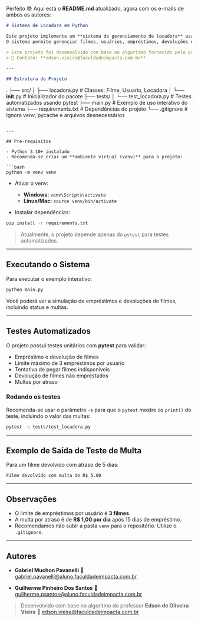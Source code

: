Perfeito 😎 Aqui está o **README.md** atualizado, agora com os e-mails de ambos os autores:

```markdown
# Sistema de Locadora em Python

Este projeto implementa um **sistema de gerenciamento de locadora** usando Python e POO (Programação Orientada a Objetos).  
O sistema permite gerenciar filmes, usuários, empréstimos, devoluções e multas por atraso.

> Este projeto foi desenvolvido com base no algoritmo fornecido pelo professor **Edson de Oliveira Vieira**, da disciplina **Linguagem Orientada a Objetos** do **4º semestre de Ciência da Computação** da Faculdade Impacta.  
> 📧 Contato: **edson.vieira@faculdadeimpacta.com.br**

---

## Estrutura do Projeto

```

.
├── src/
│   ├── locadora.py      # Classes: Filme, Usuario, Locadora
│   └── **init**.py      # Inicializador do pacote
├── tests/
│   └── test_locadora.py # Testes automatizados usando pytest
├── main.py              # Exemplo de uso interativo do sistema
├── requirements.txt     # Dependências do projeto
└── .gitignore           # Ignora venv, pycache e arquivos desnecessários

````

---

## Pré-requisitos

- Python 3.10+ instalado
- Recomenda-se criar um **ambiente virtual (venv)** para o projeto:

```bash
python -m venv venv
````

* Ativar o venv:

  * **Windows:** `venv\Scripts\activate`
  * **Linux/Mac:** `source venv/bin/activate`

* Instalar dependências:

```bash
pip install -r requirements.txt
```

> Atualmente, o projeto depende apenas do `pytest` para testes automatizados.

---

## Executando o Sistema

Para executar o exemplo interativo:

```bash
python main.py
```

Você poderá ver a simulação de empréstimos e devoluções de filmes, incluindo status e multas.

---

## Testes Automatizados

O projeto possui testes unitários com **pytest** para validar:

* Empréstimo e devolução de filmes
* Limite máximo de 3 empréstimos por usuário
* Tentativa de pegar filmes indisponíveis
* Devolução de filmes não emprestados
* Multas por atraso

### Rodando os testes

Recomenda-se usar o parâmetro `-s` para que o `pytest` mostre os `print()` do teste, incluindo o valor das multas:

```bash
pytest -s tests/test_locadora.py
```

---

## Exemplo de Saída de Teste de Multa

Para um filme devolvido com atraso de 5 dias:

```
Filme devolvido com multa de R$ 5.00
```

---

## Observações

* O limite de empréstimos por usuário é **3 filmes**.
* A multa por atraso é de **R$ 1,00 por dia** após 15 dias de empréstimo.
* Recomendamos não subir a pasta `venv` para o repositório. Utilize o `.gitignore`.

---

## Autores

* **Gabriel Muchon Pavanelli**
  📧 [gabriel.pavanelli@aluno.faculdadeimpacta.com.br](mailto:gabriel.pavanelli@aluno.faculdadeimpacta.com.br)

* **Guilherme Pinheiro Dos Santos**
  📧 [guilherme.psantos@aluno.faculdadeimpacta.com.br](mailto:guilherme.psantos@aluno.faculdadeimpacta.com.br)

> Desenvolvido com base no algoritmo do professor **Edson de Oliveira Vieira**
> 📧 [edson.vieira@faculdadeimpacta.com.br](mailto:edson.vieira@faculdadeimpacta.com.br)


